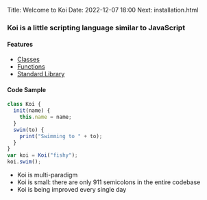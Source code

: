 Title: Welcome to Koi
Date: 2022-12-07 18:00
Next: installation.html

### Koi is a little scripting language similar to JavaScript

#### Features

- [Classes](/classes.html)
- [Functions](/functions.html)
- [Standard Library](/stdlib.html)

#### Code Sample

```javascript
class Koi {
  init(name) {
    this.name = name;
  }
  swim(to) {
    print("Swimming to " + to);
  }
}
var koi = Koi("fishy");
koi.swim();
```

- Koi is multi-paradigm
- Koi is small: there are only 911 semicolons in the entire codebase
- Koi is being improved every single day

